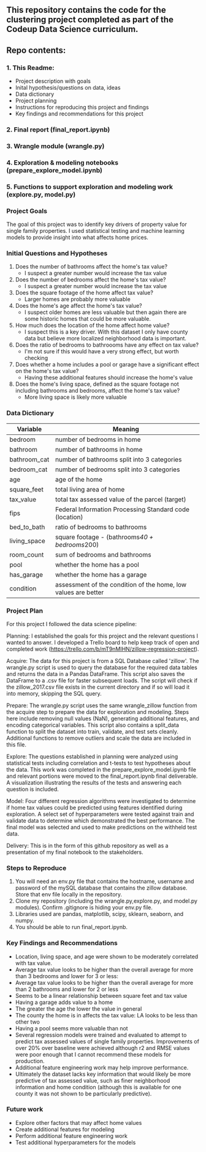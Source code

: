 ## This repository contains the code for the clustering project completed as part of the Codeup Data Science curriculum. 

## Repo contents:
### 1. This Readme:
- Project description with goals
- Inital hypothesis/questions on data, ideas
- Data dictionary
- Project planning
- Instructions for reproducing this project and findings
- Key findings and recommendations for this project
### 2. Final report (final_report.ipynb)
### 3. Wrangle module (wrangle.py)
### 4. Exploration & modeling notebooks (prepare_explore_model.ipynb)
### 5. Functions to support exploration and modeling work (explore.py, model.py)

### Project Goals

The goal of this project was to identify key drivers of property value for single family properties. I used statistical testing and machine learning models to provide insight into what affects home prices.

### Initial Questions and Hypotheses

1. Does the number of bathrooms affect the home's tax value?
    - I suspect a greater number would increase the tax value
2. Does the number of bedrooms affect the home's tax value?
    - I suspect a greater number would increase the tax value
3. Does the square footage of the home affect tax value?
    - Larger homes are probably more valuable
4. Does the home's age affect the home's tax value?
    - I suspect older homes are less valuable but then again there are some historic homes that could be more valuable. 
5. How much does the location of the home affect home value?
    - I suspect this is a key driver. With this dataset I only have county data but believe more localized neighborhood data is important.
6. Does the ratio of bedrooms to bathroooms have any effect on tax value?
    - I'm not sure if this would have a very strong effect, but worth checking
7. Does whether a home includes a pool or garage have a significant effect on the home's tax value?
    - Having these additional features should increase the home's value
8. Does the home's living space, defined as the square footage not including bathrooms and bedrooms, affect the home's tax value?
    - More living space is likely more valuable


### Data Dictionary

| Variable    | Meaning     |
| ----------- | ----------- |
| bedroom    |  number of bedrooms in home         |
| bathroom           |  number of bathrooms in home          |
| bathroom_cat    |  number of bathrooms split into 3 categories     |
| bedroom_cat   |  number of bedrooms split into 3 categories     |
| age    |  age of the home   |
| square_feet    |  total living area of home    |
| tax_value           | total tax assessed value of the parcel (target) |
| fips    |  Federal Information Processing Standard code (location)       |
| bed_to_bath    |  ratio of bedrooms to bathrooms      |
| living_space   |  square footage - (bathrooms*40 + bedrooms*200)       |
| room_count    |  sum of bedrooms and bathrooms       |
| pool    |  whether the home has a pool      |
| has_garage   |  whether the home has a garage      |
| condition   |  assessment of the condition of the home, low values are better       |


### Project Plan

For this project I followed the data science pipeline:

Planning: I established the goals for this project and the relevant questions I wanted to answer. I developed a Trello board to help keep track of open and completed work (https://trello.com/b/mT9nMlHN/zillow-regression-project).

Acquire: The data for this project is from a SQL Database called 'zillow'. The wrangle.py script is used to query the database for the required data tables and returns the data in a Pandas DataFrame. This script also saves the DataFrame to a .csv file for faster subsequent loads. The script will check if the zillow_2017.csv file exists in the current directory and if so will load it into memory, skipping the SQL query.

Prepare: The wrangle.py script uses the same wrangle_zillow function from the acquire step to prepare the data for exploration and modeling. Steps here include removing null values (NaN), generating additional features, and encoding categorical variables. This script also contains a split_data function to split the dataset into train, validate, and test sets cleanly. Additional functions to remove outliers and scale the data are included in this file.

Explore: The questions established in planning were analyzed using statistical tests including correlation and t-tests to test hypotheses about the data. This work was completed in the prepare_explore_model.ipynb file and relevant portions were moved to the final_report.ipynb final deliverable. A visualization illustrating the results of the tests and answering each question is included. 

Model: Four different regression algorithms were investigated to determine if home tax values could be predicted using features identified during exploration. A select set of hyperparameters were tested against train and validate data to determine which demonstrated the best performance. The final model was selected and used to make predictions on the withheld test data.

Delivery: This is in the form of this github repository as well as a presentation of my final notebook to the stakeholders.

### Steps to Reproduce

1. You will need an env.py file that contains the hostname, username and password of the mySQL database that contains the zillow database. Store that env file locally in the repository. 
2. Clone my repository (including the wrangle.py,explore.py, and model.py modules). Confirm .gitignore is hiding your env.py file.
3. Libraries used are pandas, matplotlib, scipy, sklearn, seaborn, and numpy.
4. You should be able to run final_report.ipynb.

### Key Findings and Recommendations

- Location, living space, and age were shown to be moderately correlated with tax value.
- Average tax value looks to be higher than the overall average for more than 3 bedrooms and lower for 3 or less:
- Average tax value looks to be higher than the overall average for more than 2 bathrooms and lower for 2 or less
- Seems to be a linear relationship between square feet and tax value
- Having a garage adds value to a home
- The greater the age the lower the value in general
- The county the home is in affects the tax value: LA looks to be less than other two
- Having a pool seems more valuable than not
- Several regression models were trained and evaluated to attempt to predict tax assessed values of single family properties. Improvements of over 20% over baseline were achieved although r2 and RMSE values were poor enough that I cannot recommend these models for production.
- Additional feature engineering work may help improve performance.
- Ultimately the dataset lacks key information that would likely be more predictive of tax assessed value, such as finer neighborhood information and home condition (although this is available for one county it was not shown to be particularly predictive). 

### Future work

- Explore other factors that may affect home values
- Create additional features for modeling
- Perform additional feature engineering work 
- Test additional hyperparameters for the models
